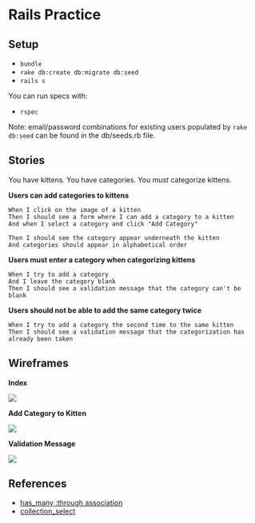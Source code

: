# Rails Practice

## Setup

* `bundle`
* `rake db:create db:migrate db:seed`
* `rails s`

You can run specs with:

* `rspec`

Note: email/password combinations for existing users populated by `rake db:seed` can be found in the db/seeds.rb file.

## Stories

You have kittens.  You have categories.  You *must* categorize kittens.

**Users can add categories to kittens**

```
When I click on the image of a kitten
Then I should see a form where I can add a category to a kitten
And when I select a category and click "Add Category"

Then I should see the category appear underneath the kitten
And categories should appear in alphabetical order
```

**Users must enter a category when categorizing kittens**

```
When I try to add a category
And I leave the category blank
Then I should see a validation message that the category can't be blank
```

**Users should not be able to add the same category twice**

```
When I try to add a category the second time to the same kitten
Then I should see a validation message that the categorization has already been taken
```


## Wireframes

**Index**

<img src="project/01-index.png" />

**Add Category to Kitten**

<img src="project/02-new.png" />

**Validation Message**

<img src="project/03-new-with-errors.png" />

## References

* [has_many :through association](http://guides.rubyonrails.org/association_basics.html#the-has-many-through-association)
* [collection_select](http://api.rubyonrails.org/classes/ActionView/Helpers/FormOptionsHelper.html#method-i-collection_select)